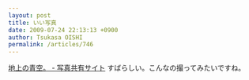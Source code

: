 ```yaml
---
layout: post
title: いい写真
date: 2009-07-24 22:13:13 +0900
author: Tsukasa OISHI
permalink: /articles/746
---
```


[地上の青空。 - 写真共有サイト](http://photohito.com/photo/180048)
すばらしい。こんなの撮ってみたいですね。

